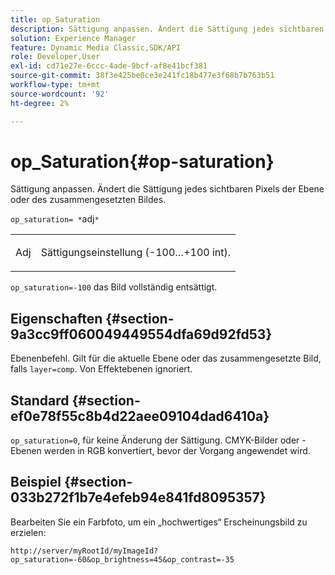 ```yaml
---
title: op_Saturation
description: Sättigung anpassen. Ändert die Sättigung jedes sichtbaren Pixels der Ebene oder des zusammengesetzten Bildes.
solution: Experience Manager
feature: Dynamic Media Classic,SDK/API
role: Developer,User
exl-id: cd71e27e-6ccc-4ade-9bcf-af8e41bcf381
source-git-commit: 38f3e425be0ce3e241fc18b477e3f68b7b763b51
workflow-type: tm+mt
source-wordcount: '92'
ht-degree: 2%

---
```


# op_Saturation{#op-saturation}

Sättigung anpassen. Ändert die Sättigung jedes sichtbaren Pixels der Ebene oder des zusammengesetzten Bildes.

`op_saturation= *`adj`*`

<table id="simpletable_5F118A28FE674B06A16F6F19C56B4594"> 
 <tr class="strow"> 
  <td class="stentry"> <p><span class="varname"> Adj</span> </p> </td> 
  <td class="stentry"> <p>Sättigungseinstellung (-100…+100 int). </p></td> 
 </tr> 
</table>

`op_saturation=-100` das Bild vollständig entsättigt.

## Eigenschaften {#section-9a3cc9ff060049449554dfa69d92fd53}

Ebenenbefehl. Gilt für die aktuelle Ebene oder das zusammengesetzte Bild, falls `layer=comp`. Von Effektebenen ignoriert.

## Standard {#section-ef0e78f55c8b4d22aee09104dad6410a}

`op_saturation=0`, für keine Änderung der Sättigung. CMYK-Bilder oder -Ebenen werden in RGB konvertiert, bevor der Vorgang angewendet wird.

## Beispiel {#section-033b272f1b7e4efeb94e841fd8095357}

Bearbeiten Sie ein Farbfoto, um ein „hochwertiges“ Erscheinungsbild zu erzielen:

`http://server/myRootId/myImageId?op_saturation=-60&op_brightness=45&op_contrast=-35`

